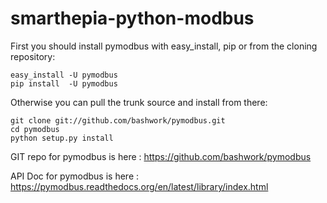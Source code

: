 # smarthepia-python-modbus

First you should install pymodbus with easy_install, pip or from the cloning repository:

    easy_install -U pymodbus
    pip install  -U pymodbus

Otherwise you can pull the trunk source and install from there:

    git clone git://github.com/bashwork/pymodbus.git
    cd pymodbus
    python setup.py install

GIT repo for pymodbus is here : https://github.com/bashwork/pymodbus

API Doc for pymodbus is here  : https://pymodbus.readthedocs.org/en/latest/library/index.html
